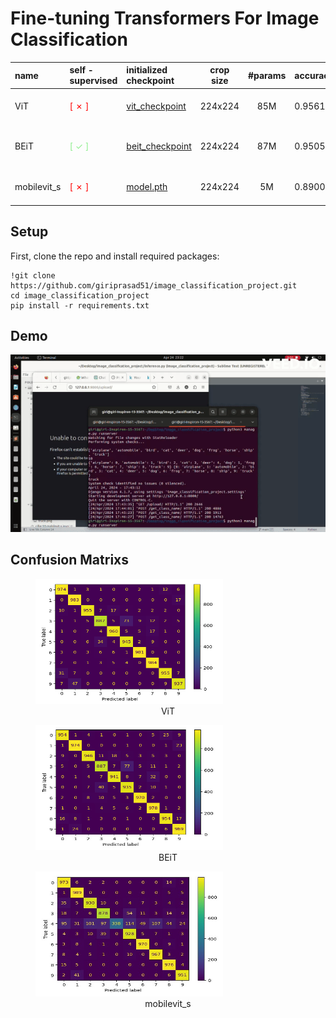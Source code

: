 # Fine-tuning Transformers For Image Classification

| name        | self - supervised                           | initialized checkpoint                                                                                    | crop size | #params | accuracy | Kaggle Notebook                                                                                               |
| :---------- | :------------------------------------------ | :-------------------------------------------------------------------------------------------------------- | :-------: | :-----: | :------- | :------------------------------------------------------------------------------------------------------------ |
| ViT | <span style="color:red">[ ✗ ]</span>        | [vit_checkpoint](https://www.kaggle.com/code/giriprasad512/cifar-10-vitforimageclassification/output)             |  224x224  | 85M  | 0.9561   | [cifar-10-mobilevit-s.ipynb](https://www.kaggle.com/code/giriprasad512/cifar-10-vitforimageclassification)
| BEiT        | <span style="color:lightgreen">[ ✓ ]</span> | [beit_checkpoint](https://www.kaggle.com/code/giriprasad512/cifar-10-by-fine-tuning-beit/output) |  224x224  |   87M   | 0.9505   | [cifar-10-by-fine-tuning-beit.ipynb](https://www.kaggle.com/code/giriprasad512/cifar-10-by-fine-tuning-beit/) | 
| mobilevit_s | <span style="color:red">[ ✗ ]</span>        | [model.pth](checkpoints/model.pth)             |  224x224  | 5M   | 0.8900   | [cifar-10-mobilevit-s.ipynb](https://www.kaggle.com/code/giriprasad512/cifar-10-mobilevit-s)                  |


## Setup

First, clone the repo and install required packages:

```
!git clone https://github.com/giriprasad51/image_classification_project.git
cd image_classification_project
pip install -r requirements.txt
```

## Demo

<!-- [![Watch the video](thumnail.png)](https://github.com/giriprasad51/image_classification_project/blob/main/video.mp4) -->

![GIF](gif1.gif)

## Confusion Matrixs
<!DOCTYPE html>
<html lang="en">
<body>

<div class="container">
  <div class="image-container">
    <figure>
        <img src="confusion_matrices\Vit_confusion_matrix.png" alt="Confusion Matrix 2" style="width: 300px; height: 200px;">
         <figcaption style="text-align:center;">  ViT </figcaption> 
    </figure>
  </div>
  <div class="image-container">
    <figure>
        <img src="confusion_matrices\BEiT_confusion_matrix.png" alt="Confusion Matrix 1" style="width: 300px; height: 200px;">
        <figcaption style="text-align:center;"> BEiT </figcaption>
    </figure> 
  </div>
  <div class="image-container">
    <figure>
        <img src="confusion_matrices\mobilevit_s_confusion_matrix.png" alt="Confusion Matrix 2" style="width: 300px; height: 200px;">
         <figcaption style="text-align:center;">  mobilevit_s </figcaption> 
    </figure>
  </div>
</div>

</body>
</html>

